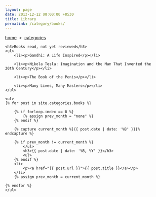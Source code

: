 ```yaml
---
layout: page
date: 2013-12-12 00:00:00 +0530
title: Library
permalink: /category/books/
---
```


<div>
    <a href="{{ site.url }}">home</a> &nbsp;&gt;&nbsp; <a href="{{ site.url }}/categories">categories</a>

    <h3>Books read, not yet reviewed</h3>
	<ul>
		<li><p>Gandhi: A Life Inspired</p></li>
		
		<li><p>Nikola Tesla: Imagination and the Man That Invented the 20th Century</p></li>
		
		<li><p>The Book of the Penis</p></li>

		<li><p>Many Lives, Many Masters</p></li>
	</ul>
	
	<ul>
    {% for post in site.categories.books %}

    	{% if forloop.index == 0 %}
    		{% assign prev_month = "none" %}
    	{% endif %}

		{% capture current_month %}{{ post.date | date: '%B' }}{% endcapture %}

		{% if prev_month != current_month %}	
			</ul>
			<h3>{{ post.date | date: '%B, %Y' }}</h3>
			<ul>
		{% endif %}	
		<li>
			<p><a href="{{ post.url }}">{{ post.title }}</a></p>
		</li>
		{% assign prev_month = current_month %}

    {% endfor %}
	</ul>
</div>
